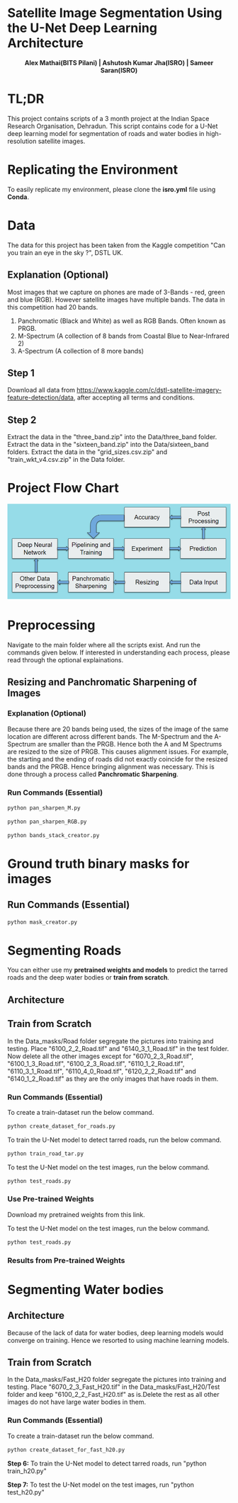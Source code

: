 # Satellite Image Segmentation Using the U-Net Deep Learning Architecture
<p align="center"> <b>Alex Mathai(BITS Pilani)    |    Ashutosh Kumar Jha(ISRO)    |    Sameer Saran(ISRO)</b> </p>

# TL;DR
This project contains scripts of a 3 month project at the Indian Space Research Organisation, Dehradun. This script contains code for a U-Net deep learning model for segmentation of roads and water bodies in high-resolution satellite images. 

# Replicating the Environment
To easily replicate my environment, please clone the **isro.yml** file using **Conda**.

# Data
The data for this project has been taken from the Kaggle competition "Can you train an eye in the sky ?", DSTL UK. 

## Explanation (Optional)
Most images that we capture on phones are made of 3-Bands - red, green and blue (RGB). However satellite images have multiple bands. The data in this competition had 20 bands. 

1. Panchromatic (Black and White) as well as RGB Bands. Often known as PRGB.
2. M-Spectrum (A collection of 8 bands from Coastal Blue to Near-Infrared 2)
3. A-Spectrum (A collection of 8 more bands) 

## Step 1
Download all data from https://www.kaggle.com/c/dstl-satellite-imagery-feature-detection/data, after accepting all terms and conditions.

## Step 2
Extract the data in the "three_band.zip" into the Data/three_band folder.
Extract the data in the "sixteen_band.zip" into the  Data/sixteen_band folders.
Extract the data in the "grid_sizes.csv.zip" and "train_wkt_v4.csv.zip" in the Data folder.

# Project Flow Chart
![Flow Chart](/Images/project_flow_chart.png)

# Preprocessing
Navigate to the main folder where all the scripts exist. 
And run the commands given below. If interested in understanding each process, please read through the optional explainations.

## Resizing and Panchromatic Sharpening of Images

### Explanation (Optional)
Because there are 20 bands being used, the sizes of the image of the same location are different across different bands. The M-Spectrum and the A-Spectrum are smaller than the PRGB. Hence both the A and M Spectrums are resized to the size of PRGB. This causes alignment issues. For example, the starting and the ending of roads did not exactly coincide for the resized bands and the PRGB. Hence bringing alignment was necessary. This is done through a process called **Panchromatic Sharpening**.

### Run Commands (Essential)
```python
python pan_sharpen_M.py
```
```python
python pan_sharpen_RGB.py
```
```python
python bands_stack_creator.py
```

# Ground truth binary masks for images
## Run Commands (Essential)
```python
python mask_creator.py
```

# Segmenting Roads
You can either use my **pretrained weights and models** to predict the tarred roads and the deep water bodies or **train from scratch**.

## Architecture

## Train from Scratch 
In the Data_masks/Road folder segregate the pictures into training and testing. Place "6100_2_2_Road.tif" and "6140_3_1_Road.tif" 
in the test folder. Now delete all the other images except for "6070_2_3_Road.tif", "6100_1_3_Road.tif", "6100_2_3_Road.tif", "6110_1_2_Road.tif", "6110_3_1_Road.tif", "6110_4_0_Road.tif", "6120_2_2_Road.tif" and "6140_1_2_Road.tif" as they are the only images that have roads in them.

### Run Commands (Essential)

To create a train-dataset run the below command.
```python
python create_dataset_for_roads.py
```

To train the U-Net model to detect tarred roads, run the below command.
```python
python train_road_tar.py
```

To test the U-Net model on the test images, run the below command.
```python
python test_roads.py
```

### Use Pre-trained Weights
Download my pretrained weights from this link.

To test the U-Net model on the test images, run the below command.
```python
python test_roads.py
```

### Results from Pre-trained Weights


# Segmenting Water bodies

## Architecture
Because of the lack of data for water bodies, deep learning models would converge on training. Hence we resorted to using machine learning models.

## Train from Scratch
In the Data_masks/Fast_H20 folder segregate the pictures into training and testing. Place "6070_2_3_Fast_H20.tif" in the Data_masks/Fast_H20/Test
folder and keep "6100_2_2_Fast_H20.tif" as is.Delete the rest as all other images do not have large water bodies in them.

### Run Commands (Essential)

To create a train-dataset run the below command.
```python
python create_dataset_for_fast_h20.py
```

**Step 6:**
To train the U-Net model to detect tarred roads, run "python train_h20.py"

**Step 7:**
To test the U-Net model on the test images, run "python test_h20.py"










